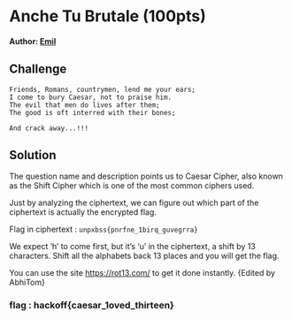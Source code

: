 # Anche Tu Brutale (100pts)
#### Author: [Emil](https://github.com/TheSkullCrushr)

## Challenge

`Friends, Romans, countrymen, lend me your ears;`  
`I come to bury Caesar, not to praise him.`  
`The evil that men do lives after them;`  
`The good is oft interred with their bones;`   

`And crack away...!!!` 
## Solution
The question name and description points us to Caesar Cipher, also known as the Shift Cipher which is one of the most common ciphers used.

Just by analyzing the ciphertext, we can figure out which part of the ciphertext is actually the encrypted flag.

Flag in ciphertext : `unpxbss{pnrfne_1birq_guvegrra}`

We expect ‘h’ to come first, but it’s ‘u’ in the ciphertext, a shift by 13 characters.
Shift all the alphabets back 13 places and you will get the flag.

You can use the site https://rot13.com/ to get it done instantly. {Edited by AbhiTom}


### flag : hackoff{caesar_1oved_thirteen}
